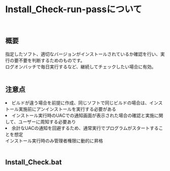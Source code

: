 # Install_Check-run-passについて
<br>

## 概要
指定したソフト、適切なバージョンがインストールされているか確認を行い、実行の要不要を判断するためのものです。<br>
ログオンバッチで毎日実行するなど、継続してチェックしたい場合に有効。
<br>
<br>

## 注意点
<li>ビルドが違う場合を前提に作成、同じソフトで同じビルドの場合は、インストール実施前にアンインストールを実行する必要がある
<li>インストール実行時のUACでの通知画面が表示された場合の確認と実施に関して、ユーザーに周知する必要あり
<li>余計なUACの通知を回避するため、通常実行でプログラムがスタートすることを想定<br>インストール実行時のみ管理者権限に動的に昇格
 
<br>
<br>

## Install_Check.bat

